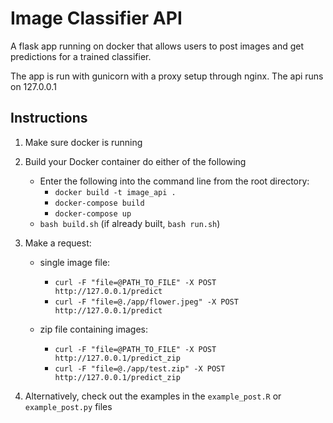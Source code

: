 # Image Classifier API

A flask app running on docker that allows users to post images and get predictions for a trained classifier.

The app is run with gunicorn with a proxy setup through nginx. The api runs on 127.0.0.1

## Instructions
1. Make sure docker is running
2. Build your Docker container do either of the following
    - Enter the following into the command line from the root directory:
        - `docker build -t image_api .`
        - `docker-compose build`
        - `docker-compose up`
    - `bash build.sh` (if already built, `bash run.sh`)

3. Make a request:
    - single image file:
        - `curl -F "file=@PATH_TO_FILE" -X POST http://127.0.0.1/predict`
        - `curl -F "file=@./app/flower.jpeg" -X POST http://127.0.0.1/predict`
    
    - zip file containing images:
        - `curl -F "file=@PATH_TO_FILE" -X POST http://127.0.0.1/predict_zip`
        - `curl -F "file=@./app/test.zip" -X POST http://127.0.0.1/predict_zip`

4. Alternatively, check out the examples in the `example_post.R` or `example_post.py` files